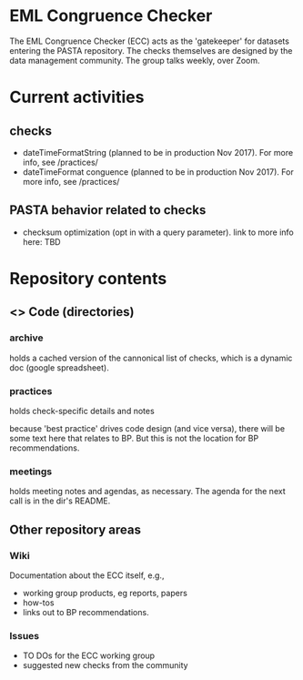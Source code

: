 # EML Congruence Checker

The EML Congruence Checker (ECC) acts as the 'gatekeeper' for datasets entering the PASTA repository. The checks themselves are designed by the data management community. The group talks weekly, over Zoom.

# Current activities
## checks
* dateTimeFormatString (planned to be in production Nov 2017). For more info, see /practices/
* dateTimeFormat conguence (planned to be in production Nov 2017). For more info, see /practices/
## PASTA behavior related to checks
* checksum optimization (opt in with a query parameter). link to more info here: TBD

# Repository contents
## <> Code (directories)
### archive
holds a cached version of the cannonical list of checks, which is a dynamic doc (google spreadsheet). 

### practices
holds check-specific details and notes 

because 'best practice' drives code design (and vice versa), there will be some text here that relates to BP. But this is not the location for BP recommendations. 

### meetings
holds meeting notes and agendas, as necessary. The agenda for the next call is in the dir's README.


## Other repository areas
### Wiki
Documentation about the ECC itself, e.g., 
* working group products, eg reports, papers
* how-tos 
* links out to BP recommendations.

### Issues
* TO DOs for the ECC working group
* suggested new checks from the community
